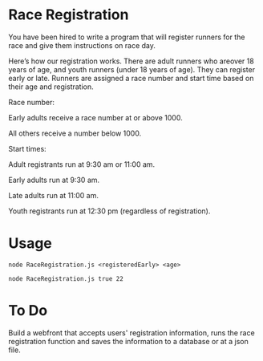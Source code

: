 # Race Registration

You have been hired to write a program that will register runners for the race and give them instructions on race day.

Here’s how our registration works. There are adult runners who areover 18 years of age, and youth runners (under 18 years of age). They can register early or late. Runners are assigned a race number and start time based on their age and registration.

Race number:

Early adults receive a race number at or above 1000.

All others receive a number below 1000.

Start times:

Adult registrants run at 9:30 am or 11:00 am.

Early adults run at 9:30 am.

Late adults run at 11:00 am.

Youth registrants run at 12:30 pm (regardless of registration).

# Usage

`node RaceRegistration.js <registeredEarly> <age>`

`node RaceRegistration.js true 22`

# To Do 

Build a webfront that accepts users' registration information, runs the race registration function and saves the information to a database or at a json file.